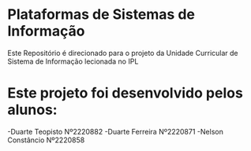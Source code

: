 # Plataformas de Sistemas de Informação 


Este Repositório é direcionado para o projeto da Unidade Curricular de Sistema de Informação lecionada no IPL 

# Este projeto foi desenvolvido pelos alunos: 
-Duarte Teopisto   Nº2220882
-Duarte Ferreira   Nº2220871
-Nelson Constâncio Nº2220858

